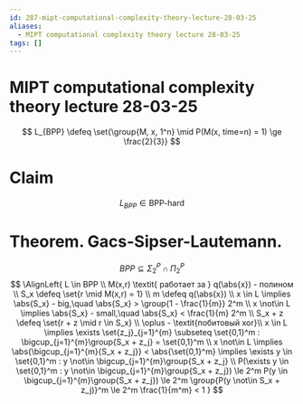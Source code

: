 ```yaml
---
id: 287-mipt-computational-complexity-theory-lecture-28-03-25
aliases:
  - MIPT computational complexity theory lecture 28-03-25
tags: []
---
```


# MIPT computational complexity theory lecture 28-03-25

$$
L_{BPP} \defeq \set{\group{M, x, 1^n} \mid P(M(x, time=n) = 1) \ge \frac{2}{3}}
$$
# Claim
$$
L_{BPP} \in \text{BPP-hard}
$$

# Theorem. Gacs-Sipser-Lautemann.
$$
BPP \subseteq \Sigma_2^P \cap \Pi_2^P
$$
$$
\AlignLeft{
L \in BPP \\
M(x,r) \textit{ работает за } q(\abs{x}) - полином \\
S_x \defeq \set{r \mid M(x,r) = 1} \\
m \defeq q(\abs{x}) \\
x \in L \implies \abs{S_x} - big,\quad
\abs{S_x} > \group{1 - \frac{1}{m}} 2^m \\
x \not\in L \implies \abs{S_x} - small,\quad 
\abs{S_x} < \frac{1}{m} 2^m \\
S_x + z \defeq \set{r + z \mid r \in S_x} \\
\oplus - \textit{побитовый xor}\\
x \in L \implies \exists \set{z_j}_{j=1}^{m} \subseteq \set{0,1}^m :
\bigcup_{j=1}^{m}\group{S_x + z_j} = \set{0,1}^m \\
x \not\in L \implies \abs{\bigcup_{j=1}^{m}{S_x + z_j}} < \abs{\set{0,1}^m} \implies 
\exists y \in \set{0,1}^m : y \not\in \bigcup_{j=1}^{m}\group{S_x + z_j} \\
P(\exists y \in \set{0,1}^m : y \not\in \bigcup_{j=1}^{m}\group{S_x + z_j}) \le 
2^m P(y \in \bigcup_{j=1}^{m}\group{S_x + z_j}) \le 
2^m \group{P(y \not\in S_x + z_j)}^m \le 
2^m \frac{1}{m^m} < 1
}
$$
